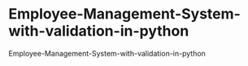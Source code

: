 # Employee-Management-System-with-validation-in-python
Employee-Management-System-with-validation-in-python
